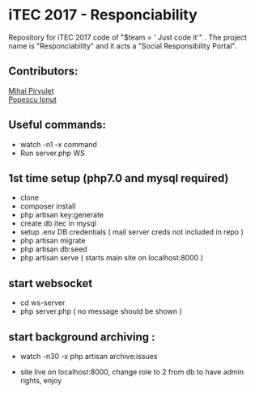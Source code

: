 # iTEC 2017 - Responciability
Repository for iTEC 2017 code of "$team = ' Just code it'" . The project name is "Responciability" and it acts a "Social Responsibility Portal".  

## Contributors:
[Mihai Pirvulet](https://bitbucket.org/mitapirvuet/)  
[Popescu Ionut](https://bitbucket.org/IonutPopescuRO/)  

## Useful commands:

* watch -n1 -x command
* Run server.php WS  

## 1st time setup (php7.0 and mysql required)
- clone
- composer install
- php artisan key:generate
- create db itec in mysql
- setup .env DB credentials ( mail server creds not included in repo )
- php artisan migrate
- php artisan db:seed
- php artisan serve ( starts main site on localhost:8000 )  

## start websocket 
- cd ws-server
- php server.php ( no message should be shown )

## start background archiving :  
- watch -n30 -x php artisan archive:issues  

- site live on localhost:8000, change role to 2 from db to have admin rights, enjoy